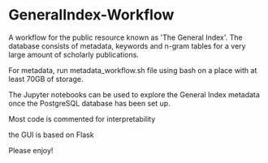 # GeneralIndex-Workflow

A workflow for the public resource known as 'The General Index'. The database consists of metadata, keywords and n-gram tables for a very large amount of scholarly publications.

For metadata, run metadata_workflow.sh file using bash on a place with at least 70GB of storage.

The Jupyter notebooks can be used to explore the General Index metadata once the PostgreSQL database has been set up.

Most code is commented for interpretability

the GUI is based on Flask

Please enjoy!
